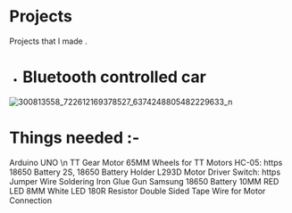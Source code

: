 # Projects
Projects that I made .
- # Bluetooth controlled car
![300813558_722612169378527_6374248805482229633_n](https://user-images.githubusercontent.com/115597382/216137290-91c13bff-7e4c-4471-8068-34a6b49c4f69.jpg)
# Things needed :-
Arduino UNO \n
TT Gear Motor
65MM Wheels for TT Motors
HC-05: https
18650 Battery
2S, 18650 Battery Holder
L293D Motor Driver
Switch: https
Jumper Wire
Soldering Iron
Glue Gun
Samsung 18650 Battery
10MM RED LED
8MM White LED
180R Resistor
Double Sided Tape
Wire for Motor Connection
